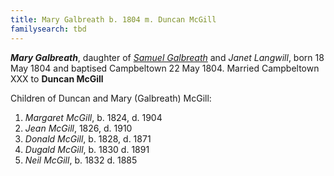 ```yaml
---
title: Mary Galbreath b. 1804 m. Duncan McGill
familysearch: tbd
---
```

***Mary Galbreath***, daughter of *[Samuel Galbreath](galbreath-samuel-1765.md)* and *Janet Langwill*, born 18 May 1804 and baptised Campbeltown 22 May 1804.
Married Campbeltown XXX to **Duncan McGill**

Children of Duncan and Mary (Galbreath) McGill:

1. *Margaret McGill*, b. 1824, d. 1904
2. *Jean McGill*, 1826, d. 1910
3. *Donald McGill*, b. 1828, d. 1871
4. *Dugald McGill*, b. 1830 d. 1891
5. *Neil McGill*, b. 1832 d. 1885

[^birth]: OPR record of baptism for [Mary Galbreath](/sources/opr-campbeltown-births.md#1804-05-22-mary-galbreath)
